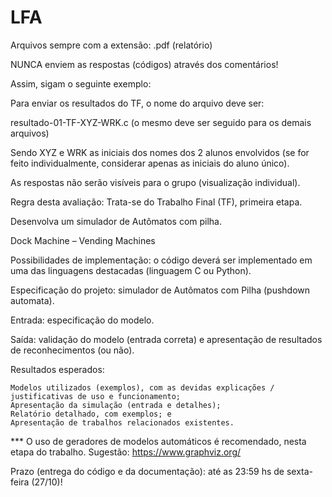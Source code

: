 # LFA

Arquivos sempre com a extensão: .pdf (relatório)

NUNCA enviem as respostas (códigos) através dos comentários!

Assim, sigam o seguinte exemplo:

Para enviar os resultados do TF, o nome do arquivo deve ser:

resultado-01-TF-XYZ-WRK.c (o mesmo deve ser seguido para os demais arquivos)

Sendo XYZ e WRK as iniciais dos nomes dos 2 alunos envolvidos (se for feito individualmente, considerar apenas as iniciais do aluno único).

As respostas não serão visíveis para o grupo (visualização individual).


Regra desta avaliação: Trata-se do Trabalho Final (TF), primeira etapa.
 
Desenvolva um simulador de Autômatos com pilha.

Dock Machine – Vending Machines

Possibilidades de implementação: o código deverá ser implementado em uma das linguagens destacadas (linguagem C ou Python).

Especificação do projeto: simulador de Autômatos com Pilha (pushdown automata).

Entrada: especificação do modelo.

Saída: validação do modelo (entrada correta) e apresentação de resultados de reconhecimentos (ou não).

 
Resultados esperados:

    Modelos utilizados (exemplos), com as devidas explicações / justificativas de uso e funcionamento;
    Apresentação da simulação (entrada e detalhes);
    Relatório detalhado, com exemplos; e
    Apresentação de trabalhos relacionados existentes.

 *** O uso de geradores de modelos automáticos é recomendado, nesta etapa do trabalho. Sugestão: https://www.graphviz.org/
 

Prazo (entrega do código e da documentação): até as 23:59 hs de sexta-feira (27/10)!


